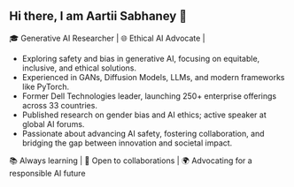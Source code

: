 ## Hi there, I am Aartii Sabhaney 👋

🎓 Generative AI Researcher | 🌐 Ethical AI Advocate | 

-  Exploring safety and bias in generative AI, focusing on equitable, inclusive, and ethical solutions.
-  Experienced in GANs, Diffusion Models, LLMs, and modern frameworks like PyTorch.
-  Former Dell Technologies leader, launching 250+ enterprise offerings across 33 countries.
-  Published research on gender bias and AI ethics; active speaker at global AI forums.
-  Passionate about advancing AI safety, fostering collaboration, and bridging the gap between innovation and societal impact.
  
📚 Always learning | 🤝 Open to collaborations | 🌍 Advocating for a responsible AI future


